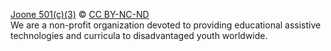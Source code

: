 [Joone 501(c)(3)](https://joone.org) © [CC BY-NC-ND](https://github.com/joone-org/SentioNova/blob/main/LICENSE.md)  
We are a non-profit organization devoted to providing educational assistive technologies and curricula to disadvantaged youth worldwide.
